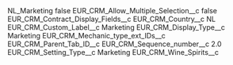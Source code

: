 <?xml version="1.0" encoding="UTF-8"?>
<CustomMetadata xmlns="http://soap.sforce.com/2006/04/metadata" xmlns:xsi="http://www.w3.org/2001/XMLSchema-instance" xmlns:xsd="http://www.w3.org/2001/XMLSchema">
    <label>NL_Marketing</label>
    <protected>false</protected>
    <values>
        <field>EUR_CRM_Allow_Multiple_Selection__c</field>
        <value xsi:type="xsd:boolean">false</value>
    </values>
    <values>
        <field>EUR_CRM_Contract_Display_Fields__c</field>
        <value xsi:nil="true"/>
    </values>
    <values>
        <field>EUR_CRM_Country__c</field>
        <value xsi:type="xsd:string">NL</value>
    </values>
    <values>
        <field>EUR_CRM_Custom_Label__c</field>
        <value xsi:type="xsd:string">Marketing</value>
    </values>
    <values>
        <field>EUR_CRM_Display_Type__c</field>
        <value xsi:type="xsd:string">Marketing</value>
    </values>
    <values>
        <field>EUR_CRM_Mechanic_type_ext_IDs__c</field>
        <value xsi:nil="true"/>
    </values>
    <values>
        <field>EUR_CRM_Parent_Tab_ID__c</field>
        <value xsi:nil="true"/>
    </values>
    <values>
        <field>EUR_CRM_Sequence_number__c</field>
        <value xsi:type="xsd:double">2.0</value>
    </values>
    <values>
        <field>EUR_CRM_Setting_Type__c</field>
        <value xsi:type="xsd:string">Marketing</value>
    </values>
    <values>
        <field>EUR_CRM_Wine_Spirits__c</field>
        <value xsi:nil="true"/>
    </values>
</CustomMetadata>
